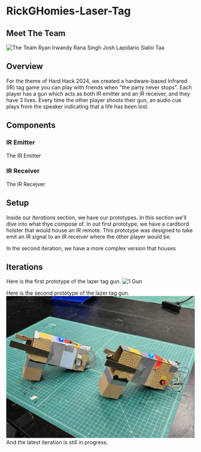 # RickGHomies-Laser-Tag

## Meet The Team
![The Team](./Team.jpg)
Ryan Irwandy
Rana Singh
Josh Lapidario
Sialoi Taa

## Overview
For the theme of Hard Hack 2024, we created a hardware-based Infrared (IR) tag game you can play with friends when "the party never stops".
Each player has a gun which acts as both IR emitter and an IR receiver, and they have 3 lives. Every time the other player shoots their gun,
an audio cue plays from the speaker indicating that a life has been lost.

## Components

### IR Emitter
The IR Emitter 

### IR Receiver
The IR Recejver

## Setup
Inside our *Iterations* section, we have our prototypes. In this section we'll dive into what thye compose of.
In out first prototype, we have a cardbord holster that would house an IR remote. This prototype was designed
to take emit an IR signal to an IR receiver where the other player would be.  

In the second iteration, we have a more complex version that houses


## Iterations
Here is the first prototype of the lazer tag gun.
![1 Gun](./firstPrototype.jpg)

Here is the second prototype of the lazer tag gun.
![2 Guns](./Guns.jpg)
And the latest iteration is still in progress.

